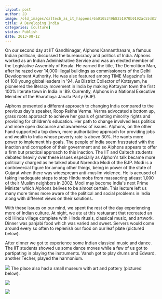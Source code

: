 ```yaml
---
layout: post
author: JD
image: /old_images/caltech_as_it_happens/6a0105349b8251970b0192ac55d81f970d.jpg
title: A Developing India 
categories: [culture]
status: Publish
date: 2013-08-12
---
```


On our second day at IIT Gandhinagar, Alphons Kannanthanam, a famous Indian politican, discussed the bureaucracy and politics of India. Alphons worked as an Indian Administrative Service and was an elected member of the Legislative Assembly of Kerala. He earned the title, The Demolition Man, after he razed over 14,000 illegal buildings as commissioners of the Delhi Development Authority. He was also featured among TIME Magazine's list of 100 young global leaders in '94. As District Collector of Kottayam, he pioneered the literacy movement in India by making Kottayam town the first 100% literate town in India in '89. Currently, Alphons in a National Executive Member of the Bharatiaya Janata Party (BJP).

Alphons presented a different approach to changing India compared to the previous day's speaker, Roop Rekha Verma. Verma advocated a bottom up, grass roots approach to achieve her goals of granting minority rights and providing for children's education. Her path to change involved less politics and more open discourse and awareness of issues. Alphons, on the other hand supported a top down, more authoritative approach for providing jobs and wealth to India whose poverty rate is above 30%. He wants more power to implement his goals. The people of India seem frustrated with the inaction and corruption of their government and so Alphons appears to offer a firm but practical approach to this inaction. The IIT and Caltech students debated heavily over these issues especially as Alphon's talk became more politically charged as he talked about Narendra Modi of the BJP. Modi is a controversial figure for among other things, being in power of the state of Gujarat when there was widespream anti-muslim violence. He is accused of taking inadequate steps to stop Hindu mobs from massacring atleast 1,000 of their Muslim neighbors in 2002. Modi may become India's next Prime Minister which Alphons belives to be almost certain. This lecture left us many more times more aware of the political and social problems in India along with different views on their solutions.

With these issues on our mind, we spent the rest of the day experiencing more of Indian culture. At night, we ate at this restuarant that recreated an old Hindu village complete with Hindu rituals, classical music, and artwork. Dinner was panjabi food which was varied and sweet. Servers would come around every so often to replenish our food on our leaf plate (pictured below).

After dinner we got to experience some Indian classical music and dance. The IIT students showed us some dance moves while a few of us got to partipating in playing the instruments. Vansh got to play drums and Edward, another Techer, played the harmonium.


![](/old_images/caltech_as_it_happens/6a0105349b8251970b0192ac55e607970d.jpg)
The place also had a small museum with art and pottery (pictured below).


![](/old_images/caltech_as_it_happens/6a0105349b8251970b0192ac55ea56970d.jpg)

![](/old_images/caltech_as_it_happens/6a0105349b8251970b0191048c899b970c.jpg)

